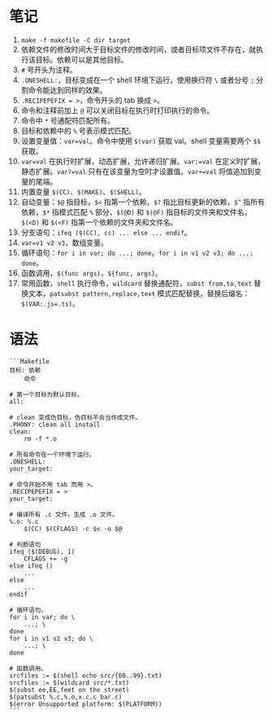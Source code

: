 # 笔记

1. `make -f makefile -C dir target`
1. 依赖文件的修改时间大于目标文件的修改时间，或者目标项文件不存在，就执行该目标。依赖可以是其他目标。
1. `#` 号开头为注释。
1. `.ONESHELL:`，目标变成在一个 shell 环境下运行，使用换行符 `\` 或者分号 `;` 分割命令能达到同样的效果。
1. `.RECIPEPEFIX = >`，命令开头的 tab 换成 `>`。
1. 命令和注释前加上 `@` 可以关闭目标在执行时打印执行的命令。
1. 命令中 `*` 号通配符匹配所有。
1. 目标和依赖中的 `%` 号表示模式匹配。
1. 设置变量值：`var=val`。命令中使用 `$(var)` 获取 val。shell 变量需要两个 `$$` 获取。
1. `var=val` 在执行时扩展，动态扩展，允许递归扩展。`var:=val` 在定义时扩展，静态扩展。`var?=val` 只有在该变量为空时才设置值。`var+=val` 将值追加到变量的尾端。
1.	内置变量 `$(CC)`、`$(MAKE)`、`$(SHELL)`。
1.	自动变量：`$@` 指目标，`$<` 指第一个依赖，`$?` 指比目标更新的依赖，`$^` 指所有依赖，`$*` 指模式匹配 `%` 部分，`$(@D)` 和 `$(@F)` 指目标的文件夹和文件名，`$(<D)` 和 `$(<F)` 指第一个依赖的文件夹和文件名。
1.	分支语句：`ifeq ($(CC), cc) ... else ... endif`。
1.	`var=v1 v2 v3`，数组变量。
1.	循环语句：`for i in var; do ...; done`。`for i in v1 v2 v3; do ...; done`。
1.	函数调用，`$(func args)`，`${func, args}`。
1.	常用函数，`shell` 执行命令，`wildcard` 替换通配符，`subst from,to,text` 替换文本，`patsubst pattern,replace,text` 模式匹配替换，替换后缀名：`$(VAR:.js=.ts)`。

# 语法
    ```Makefile
    目标: 依赖
        命令

    # 第一个目标为默认目标。
    all: 

    # clean 变成伪目标，伪目标不会当作成文件。
    .PHONY: clean all install
    clean: 
        rm -f *.o

    # 所有命令在一个环境下运行。
    .ONESHELL:
    your_target:

    # 命令开始不用 tab 而用 >。
    .RECIPEPEFIX = >
    your_target:

    # 编译所有 .c 文件，生成 .o 文件。
    %.o: %.c
        $(CC) $(CFLAGS) -c $< -o $@

    # 判断语句
    ifeq ($(DEBUG), 1)
        CFLAGS += -g
    else ifeq ()
        ...
    else
        ...
    endif

    # 循环语句。
    for i in var; do \
        ...; \
    done
    for i in v1 v2 v3; do \
        ...; \
    done

    # 函数调用。
    srcfiles := $(shell echo src/{00..99}.txt)
    srcfiles := $(wildcard src/*.txt)
    $(subst ee,EE,feet on the street)
    $(patsubst %.c,%.o,x.c.c bar.c)
    $(error Unsupported platform: $(PLATFORM))
    ```
